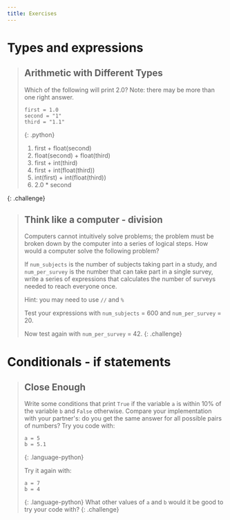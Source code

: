 ```yaml
---
title: Exercises
---
```

# Types and expressions

> ## Arithmetic with Different Types
>
> Which of the following will print 2.0?
> Note: there may be more than one right answer.
>
> ~~~
> first = 1.0
> second = "1"
> third = "1.1"
> ~~~
> {: .python}
>
> 1. first + float(second)
> 2. float(second) + float(third)
> 3. first + int(third)
> 4. first + int(float(third))
> 5. int(first) + int(float(third))
> 6. 2.0 * second
>
{: .challenge}

> ## Think like a computer - division
> Computers cannot intuitively solve problems; the problem must be broken down by the computer into a series of logical steps.
> How would a computer solve the following problem? 
> 
> If `num_subjects` is the number of subjects taking part in a study,
> and `num_per_survey` is the number that can take part in a single survey,
> write a series of expressions that calculates the number of surveys needed
> to reach everyone once.
>
> Hint: you may need to use `//` and `%`
>
> Test your expressions with `num_subjects` = 600 and `num_per_survey` = 20.
>
> Now test again with `num_per_survey` = 42.
{: .challenge}

# Conditionals - if statements

> ## Close Enough
>
> Write some conditions that print `True` if the variable `a` is within 10% of the variable `b`
> and `False` otherwise.
> Compare your implementation with your partner's:
> do you get the same answer for all possible pairs of numbers?
> Try you code with:
> ~~~
> a = 5
> b = 5.1
> ~~~
> {: .language-python}
>
> Try it again with:
> ~~~
> a = 7
> b = 4
> ~~~
> {: .language-python}
> What other values of `a` and `b` would it be good to try your code with?
{: .challenge}

